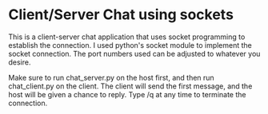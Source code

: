 # Client/Server Chat using sockets

This is a client-server chat application that uses socket programming to establish the connection. I used python's socket module to implement the socket connection. The port numbers used can be adjusted to whatever you desire. 

Make sure to run chat_server.py on the host first, and then run chat_client.py on the client.
The client will send the first message, and the host will be given a chance to reply.
Type /q at any time to terminate the connection. 
